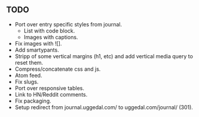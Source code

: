 TODO
----

* Port over entry specific styles from journal.
  - List with code block.
  - Images with captions.
* Fix images with ![].
* Add smartypants.
* Stripp of some vertical margins (h1, etc) and add vertical media query to
  reset them.
* Compress/concatenate css and js.
* Atom feed.
* Fix slugs.
* Port over responsive tables.
* Link to HN/Reddit comments.
* Fix packaging.
* Setup redirect from journal.uggedal.com/ to uggedal.com/journal/ (301).
